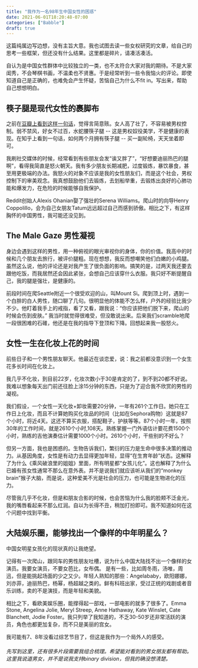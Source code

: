 ```yaml
---
title: "我作为一名98年生中国女性的困惑"
date: 2021-06-01T18:20:48-07:00
categories: ["Babble"]
draft: true
---
```

这篇纯属边写边想，没有主旨大意。我也试图去读一些女权研究的文章，给自己的思考一些框架，但还没有什么结果。这里都是碎片，请凑活凑活。

自认为是中国女性群体中比较独立的一类，也不太符合大家对我的期待。不是大家闺秀，不会琴棋书画，不温柔也不贤惠。于是经常听到一些令我恼火的评论。即使知道自己是正确的，也难免会产生怀疑，苦恼自己为什么不fit in。写出来，帮助自己想想明白。

## 筷子腿是现代女性的裹脚布 
之前在[豆瓣上看到这样一句话](https://www.douban.com/note/779135142/)，觉得言简意赅。女人高了壮了，不容易被男权控制。弱不禁风，好女不过百，水蛇腰筷子腿 -- 这是男权奴役美学，不是健康的表现。在知乎上看到一句话，如何两个月拥有筷子腿 -- 买一副轮椅，天天坐着即可。

我刷社交媒体的时候，经常看到有些朋友会发“诶又胖了”，“好想要迪丽热巴的腿啊”，看得我简直是怒火朝天。我有多少朋友长期减肥，过度锻炼，暴饮暴食，甚至用更极端的办法。我怒火的对象不应该是我的女性朋友们，而是这个社会，男权控制下的审美观念。我真想鼓励他们去锻炼，去划船举重，去锻炼出良好的心肺功能和爆发力，在危险的时候能够自我保护。

Reddit创始人Alexis Ohanian娶了强壮的Serena Williams。爬山时的向导Henry Coppolillo，会为自己女朋友Tatum远远超过自己而感到骄傲。相比之下，有这样胸怀的中国男性，我可能还没见到。

## The Male Gaze 男性凝视
身边会遇到这样的男性，用一种俯视的眼光审视你的身体，你的价值。我高中的时候和几个朋友去旅行，被评价腿粗。现在想想，我反而想嘲笑他们白嫩的小鸡腿。虽然这么说，他的评论还是对我产生了很负面的影响。搞笑的是，过两天我还要去跟他吃饭，而我居然还会因此紧张，会想自己应该穿什么衣服。我只好不断提醒自己，我的腿是强壮，是健康的。

前段时间在爬Seattle附近一个很受欢迎的山，叫Mount Si。爬到顶上时，遇到一个白胖的白人男性，随口聊了几句。很明显他的体能不怎么样，户外的经验比我少不少。他盯着我手上的戒指，看了又看，跟我说：“你应该把他们脱下来，爬山的时候会伤到皮肤。” 我当时就觉得很难受，但没敢说出来。后来我们scramble地爬一段很困难的石碓，他还是在我的指导下登顶和下降。回想起来我一股怒火。

## 女性一生在化妆上花的时间
前些日子和一个男性朋友聊天。他最近在谈恋爱，说：我之前都没意识到一个女生花多长时间在化妆上。

我几乎不化妆，到目前22岁，化妆次数小于30是肯定的了，到不到20都不好说。我难以想象每天出门前还往脸上涂15分钟的东西，只是为了迎合我不欣赏的男性的凝视。  

我们假设，一个女性一天化妆+卸妆需要20分钟，一年有261个工作日。她只在工作日上化妆，而且不计算她购买化妆品的时间（比如在Sephora购物）这就是87个小时，将近4天。这还不算买衣服，搭配鞋子，护肤等等。87个小时一年，按照30年的工作时间，就是2610个小时,108天。熟练掌握一门外语估计要花费1500个小时，熟练的吉他演奏估计需要1000个小时。2610个小时，干些别的不好么？

但另一方面，我也是困惑的。生物告诉我们，繁衍的压力是生命中很多决策的推动力。从基因角度，女性是有动力去显得更加年轻，显得“在生育年龄”状态。这解释了为什么《乘风破浪里的姐姐》里面，所有明星都“女孩儿化”。这也解释了为什么已婚有孩女性通常不那么在意外表。并不是说我们就应该听从我们的“monkey brain”猴子大脑，而是说，这种爱美不光是社会的压力，也可能是生物进化的压力。

尽管我几乎不化妆，但是和朋友合影的时候，也会苦恼为什么我的脸颊不泛金光，我的嘴唇看起来不那么红润。自以为长得不丑，稍加打扮即可。我不知道如何在这个问题中找到平衡。

## 大陆娱乐圈，能够找出一个像样的中年明星么？

中国女明星女孩化的现状真的让我绝望。

记得有一次爬山，跟同车的男性朋友吐槽，说为什么中国大陆找不出一个像样的女演员。我要女演员，不要女芭比，女布偶。
是有一些，比如周冬雨，汤唯，周迅，但是能挑起场面的少之又少。年轻人熟知的那些：Angelababy，欧阳娜娜，刘亦菲，迪丽热巴，杨幂，杨超越之类的。鲜有科班出家，受过正统的戏剧或者音乐训练，卖的不是演技，而是年轻和美貌。

相比之下，看欧美娱乐圈，能撑得起一部戏，一部电影的就多了很多了。Emma Stone, Angelina Jolie, Meryl Streep, Anne Hathaway, Kate Winslet, Cate Blanchett,  Jodie Foster。我只列举了我知道的，不乏30-50岁还非常活跃的演员，角色也都更加复杂，而不只是美丽的宫女。

我可能有7、8年没看过综艺节目了，但这是我作为一个局外人的感受。

###### 先写到这里，还有很多片段需要我组合梳理。希望能对看到的男女朋友都有帮助。这里我说道男女，并不是说我支持binary division，但我的确没想清楚。





